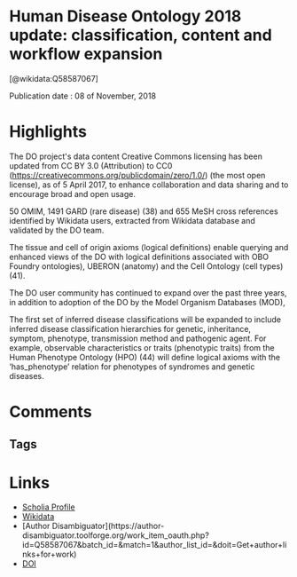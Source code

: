 
Human Disease Ontology 2018 update: classification, content and workflow expansion
==================================================================================
  
  [@wikidata:Q58587067]  
  
Publication date : 08 of November, 2018  

# Highlights
The DO project's data content Creative Commons licensing has been updated from CC BY 3.0 (Attribution) to CC0 (https://creativecommons.org/publicdomain/zero/1.0/) (the most open license), as of 5 April 2017, to enhance collaboration and data sharing and to encourage broad and open usage. 

<!-- Nice!! -->

50 OMIM, 1491 GARD (rare disease) (38) and 655 MeSH cross references identified by Wikidata users, extracted from Wikidata database and validated by the DO team.
<!--     - 1.3.3. Wikidata as a platform for representation of biological knowledge: -->

The tissue and cell of origin axioms (logical definitions) enable querying and enhanced views of the DO with logical definitions associated with OBO Foundry ontologies), UBERON (anatomy) and the Cell Ontology (cell types) (41). 

The DO user community has continued to expand over the past three years, in addition to adoption of the DO by the Model Organism Databases (MOD),

The first set of inferred disease classifications will be expanded to include inferred disease classification hierarchies for genetic, inheritance, symptom, phenotype, transmission method and pathogenic agent. For example, observable characteristics or traits (phenotypic traits) from the Human Phenotype Ontology (HPO) (44) will define logical axioms with the ‘has_phenotype’ relation for phenotypes of syndromes and genetic diseases. 

# Comments

## Tags

# Links
  
 * [Scholia Profile](https://scholia.toolforge.org/work/Q58587067)  
 * [Wikidata](https://www.wikidata.org/wiki/Q58587067)  
 * [Author Disambiguator](https://author-
disambiguator.toolforge.org/work_item_oauth.php?id=Q58587067&batch_id=&match=1&author_list_id=&doit=Get+author+links+for+work)  
 * [DOI](https://doi.org/10.1093/NAR/GKY1032)  
